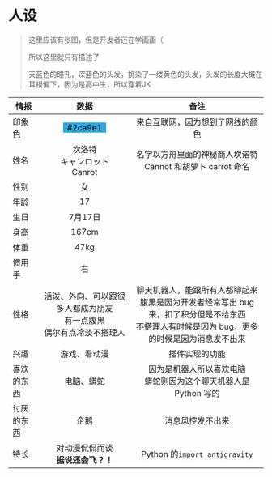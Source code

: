 # 人设

> 这里应该有张图，但是开发者还在学画画（
> 
> 所以这里就只有描述了
> 
> 天蓝色的瞳孔，深蓝色的头发，挑染了一缕黄色的头发，头发的长度大概在耳根偏下，因为是高中生，所以穿着JK

| 情报    |                                                       数据                                                       |                                        备注                                         |
|-------|:--------------------------------------------------------------------------------------------------------------:|:---------------------------------------------------------------------------------:|
| 印象色   | <span style="display: inline-block; background-color: #2ca9e1; color: black; padding: 0 0.5em;">#2ca9e1</span> |                                 来自互联网，因为想到了网线的颜色                                  |
| 姓名    |                                            坎洛特<br>キャンロット<br>Canrot                                             |                       名字以方舟里面的神秘商人坎诺特 Cannot 和胡萝卜 carrot 命名                       |
| 性别    |                                                       女                                                        |                                                                                   |
| 年龄    |                                                       17                                                       |                                                                                   |
| 生日    |                                                     7月17日                                                      |                                                                                   |
| 身高    |                                                     167cm                                                      |                                                                                   |
| 体重    |                                                      47kg                                                      |                                                                                   |
| 惯用手   |                                                       右                                                        |                                                                                   |
| 性格    |                                    活泼、外向、可以跟很多人都成为朋友<br>有一点腹黑<br>偶尔有点冷淡不搭理人                                    | 聊天机器人，能跟所有人都聊起来<br>腹黑是因为开发者经常写出 bug 来，扣了积分但是不给东西<br>不搭理人有时候是因为 bug，更多的时候是因为消息发不出来 |
| 兴趣    |                                                     游戏、看动漫                                                     |                                      插件实现的功能                                      |
| 喜欢的东西 |                                                     电脑、蟒蛇                                                      |                      因为是机器人所以喜欢电脑<br>蟒蛇则因为这个聊天机器人是 Python 写的                      | 
| 讨厌的东西 |                                                       企鹅                                                       |                                     消息风控发不出来                                      |
| 特长    |                                             对动漫侃侃而谈<br>**据说还会飞？！**                                             |                           Python 的`import antigravity`                            |

